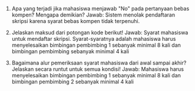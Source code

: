  1. Apa yang terjadi jika mahasiswa menjawab "No" pada pertanyaan bebas kompen? Mengapa demikian? 
 Jawab: Sistem menolak pendaftaran skripsi karena syarat bebas kompen tidak terpenuhi.

2. Jelaskan maksud dari potongan kode berikut! 
Jawab: Syarat mahasiswa untuk mendaftar skripsi. Syarat-syaratnya adalah mahasiswa harus menyelesaikan bimbingan pembimbing 1 sebanyak minimal 8 kali dan bimbingan pembimbing sebanyak minimal 4 kali

3. Bagaimana alur pemeriksaan syarat mahasiswa dari awal sampai akhir? Jelaskan secara 
runtut untuk semua kondisi! 
Jawab: Mahasiswa harus menyelesaikan bimbingan pembimbing 1 sebanyak minimal 8 kali dan bimbingan pembimbing 2 sebanyak minimal 4 kali
